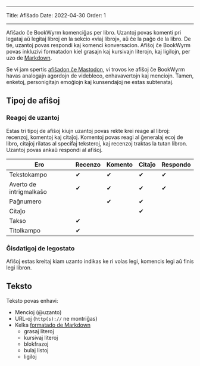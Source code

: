 - - -
Title: Afiŝado Date: 2022-04-30 Order: 1
- - -

Afiŝado ĉe BookWyrm komenciĝas per libro. Uzantoj povas komenti pri legataj aŭ legitaj libroj en la sekcio «viaj libroj», aŭ ĉe la paĝo de la libro. De tie, uzantoj povas respondi kaj komenci konversacion. Afiŝoj ĉe BookWyrm povas inkluzivi formatadon kiel grasajn kaj kursivajn literojn, kaj ligilojn, per uzo de [Markdown](https://www.markdownguide.org/cheat-sheet/).

Se vi jam spertis [afiŝadon ĉe Mastodon](https://docs.joinmastodon.org/user/posting/), vi trovos ke afiŝoj ĉe BookWyrm havas analogajn agordojn de videbleco, enhavavertojn kaj menciojn. Tamen, enketoj, personigitajn emoĝiojn kaj kunsendaĵoj ne estas subtenataj.

## Tipoj de afiŝoj

### Reagoj de uzantoj

Estas tri tipoj de afiŝoj kiujn uzantoj povas rekte krei reage al libroj: recenzoj, komentoj kaj citaĵoj. Komentoj povas reagi al ĝeneralaj ecoj de libro, citaĵoj rilatas al specifaj teksteroj, kaj recenzoj traktas la tutan libron. Uzantoj povas ankaŭ respondi al afiŝoj.

| Ero                     | Recenzo | Komento | Citaĵo | Respondo |
| ----------------------- | ------- | ------- | ------ | -------- |
| Tekstokampo             | ✔       | ✔       | ✔      | ✔        |
| Averto de intrigmalkaŝo | ✔       | ✔       | ✔      | ✔        |
| Paĝnumero               |         | ✔       | ✔      |          |
| Citaĵo                  |         |         | ✔      |          |
| Takso                   | ✔       |         |        |          |
| Titolkampo              | ✔       |         |        |          |


### Ĝisdatigoj de legostato

Afiŝoj estas kreitaj kiam uzanto indikas ke ri volas legi, komencis legi aŭ finis legi libron.

## Teksto
Teksto povas enhavi:

- Mencioj (@uzanto)
- URL-oj (`http(s)://` ne montriĝas)
- Kelka [formatado de Markdown](https://www.markdownguide.org/cheat-sheet/)
  - grasaj literoj
  - kursivaj literoj
  - blokfrazoj
  - bulaj listoj
  - ligiloj

